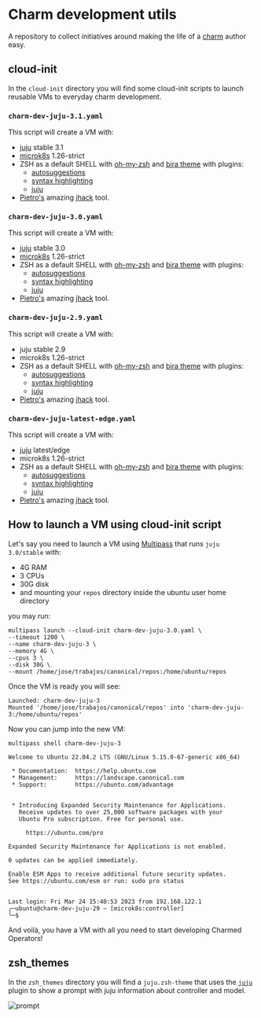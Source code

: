 # Charm development utils

A repository to collect initiatives around making the life of a [charm](https://juju.is/docs/sdk) author easy.

## cloud-init

In the `cloud-init` directory you will find some cloud-init scripts to launch reusable VMs to everyday charm development.


### `charm-dev-juju-3.1.yaml`

This script will create a VM with:

- [juju](https://juju.is) stable 3.1
- [microk8s](https://juju.is/docs/sdk) 1.26-strict
- ZSH as a default SHELL with [oh-my-zsh](https://ohmyz.sh/) and [bira theme](https://github.com/ohmyzsh/ohmyzsh/wiki/Themes#bira) with plugins:
  - [autosuggestions](https://github.com/zsh-users/zsh-autosuggestions)
  - [syntax highlighting](https://github.com/zsh-users/zsh-syntax-highlighting)
  - [juju](https://github.com/ohmyzsh/ohmyzsh/tree/master/plugins/juju)
- [Pietro's](https://github.com/PietroPasotti/) amazing [jhack](https://github.com/PietroPasotti/jhack) tool.


### `charm-dev-juju-3.0.yaml`

This script will create a VM with:

- [juju](https://juju.is) stable 3.0
- [microk8s](https://juju.is/docs/sdk) 1.26-strict
- ZSH as a default SHELL with [oh-my-zsh](https://ohmyz.sh/) and [bira theme](https://github.com/ohmyzsh/ohmyzsh/wiki/Themes#bira) with plugins:
  - [autosuggestions](https://github.com/zsh-users/zsh-autosuggestions)
  - [syntax highlighting](https://github.com/zsh-users/zsh-syntax-highlighting)
  - [juju](https://github.com/ohmyzsh/ohmyzsh/tree/master/plugins/juju)
- [Pietro's](https://github.com/PietroPasotti/) amazing [jhack](https://github.com/PietroPasotti/jhack) tool.


### `charm-dev-juju-2.9.yaml`

This script will create a VM with:

- juju stable 2.9
- microk8s 1.26-strict
- ZSH as a default SHELL with [oh-my-zsh](https://ohmyz.sh/) and [bira theme](https://github.com/ohmyzsh/ohmyzsh/wiki/Themes#bira) with plugins:
  - [autosuggestions](https://github.com/zsh-users/zsh-autosuggestions)
  - [syntax highlighting](https://github.com/zsh-users/zsh-syntax-highlighting)
  - [juju](https://github.com/ohmyzsh/ohmyzsh/tree/master/plugins/juju)
- [Pietro's](https://github.com/PietroPasotti/) amazing [jhack](https://github.com/PietroPasotti/jhack) tool.


### `charm-dev-juju-latest-edge.yaml`

This script will create a VM with:

- [juju](https://juju.is) latest/edge
- microk8s 1.26-strict
- ZSH as a default SHELL with [oh-my-zsh](https://ohmyz.sh/) and [bira theme](https://github.com/ohmyzsh/ohmyzsh/wiki/Themes#bira) with plugins:
  - [autosuggestions](https://github.com/zsh-users/zsh-autosuggestions)
  - [syntax highlighting](https://github.com/zsh-users/zsh-syntax-highlighting)
  - [juju](https://github.com/ohmyzsh/ohmyzsh/tree/master/plugins/juju)
- [Pietro's](https://github.com/PietroPasotti/) amazing [jhack](https://github.com/PietroPasotti/jhack) tool.



## How to launch a VM using cloud-init script

Let's say you need to launch a VM using [Multipass](https://multipass.run/) that runs `juju 3.0/stable` with:

- 4G RAM
- 3 CPUs
- 30G disk
- and mounting your `repos` directory inside the ubuntu user home directory

you may run:

```shell
multipass launch --cloud-init charm-dev-juju-3.0.yaml \
--timeout 1200 \
--name charm-dev-juju-3 \
--memory 4G \
--cpus 3 \
--disk 30G \
--mount /home/jose/trabajos/canonical/repos:/home/ubuntu/repos
```

Once the VM is ready you will see:

```
Launched: charm-dev-juju-3
Mounted '/home/jose/trabajos/canonical/repos' into 'charm-dev-juju-3:/home/ubuntu/repos'
```

Now you can jump into the new VM:

```shell
multipass shell charm-dev-juju-3
```

```shell
Welcome to Ubuntu 22.04.2 LTS (GNU/Linux 5.15.0-67-generic x86_64)

 * Documentation:  https://help.ubuntu.com
 * Management:     https://landscape.canonical.com
 * Support:        https://ubuntu.com/advantage


 * Introducing Expanded Security Maintenance for Applications.
   Receive updates to over 25,000 software packages with your
   Ubuntu Pro subscription. Free for personal use.

     https://ubuntu.com/pro

Expanded Security Maintenance for Applications is not enabled.

0 updates can be applied immediately.

Enable ESM Apps to receive additional future security updates.
See https://ubuntu.com/esm or run: sudo pro status


Last login: Fri Mar 24 15:40:53 2023 from 192.168.122.1
╭─ubuntu@charm-dev-juju-29 ~ [microk8s:controller]
╰─$ 
```

And voilà, you have a VM with all you need to start developing Charmed Operators!


## zsh_themes

In the `zsh_themes` directory you will find a `juju.zsh-theme` that uses the [`juju`](https://github.com/ohmyzsh/ohmyzsh/tree/master/plugins/juju) plugin to show a prompt with juju information about controller and model.

![prompt](https://user-images.githubusercontent.com/939888/227611569-23372d45-0963-4e2e-98da-8109e2dcbd8f.png)
